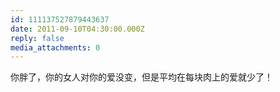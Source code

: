 ```yaml
---
id: 111137527879443637
date: 2011-09-10T04:30:00.000Z
reply: false
media_attachments: 0
---
```


你胖了，你的女人对你的爱没变，但是平均在每块肉上的爱就少了！ ​​​​

